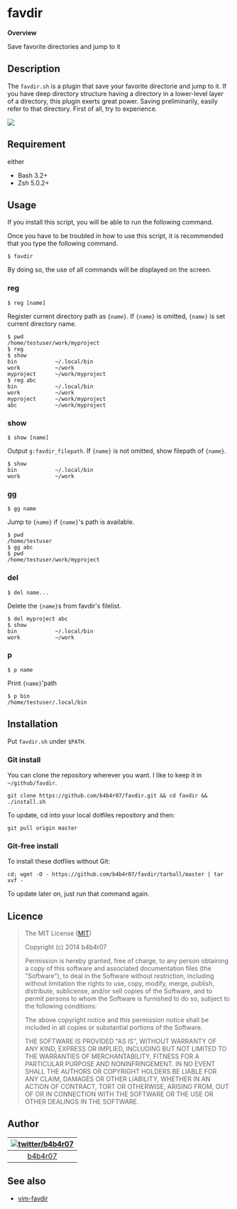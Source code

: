 favdir
====

**Overview**

Save favorite directories and jump to it

## Description

The `favdir.sh` is a plugin that save your favorite directorie and jump to it. If you have deep directory structure having a directory in a lower-level layer of a directory, this plugin exerts great power. Saving preliminarily, easily refer to that directory. First of all, try to experience.

![](http://cl.ly/image/1v2H1A2o133H/vim-favdir.gif)

## Requirement

either

- Bash 3.2+
- Zsh 5.0.2+

## Usage

If you install this script, you will be able to run the following command.

Once you have to be troubled in how to use this script, it is recommended that you type the following command.

	$ favdir

By doing so, the use of all commands will be displayed on the screen.

### reg

	$ reg [name]

Register current directory path as `{name}`. If `{name}` is omitted, `{name}` is set current directory name.

	$ pwd
	/home/testuser/work/myproject
	$ reg
	$ show
	bin            ~/.local/bin
	work           ~/work
	myproject      ~/work/myproject
	$ reg abc
	bin            ~/.local/bin
	work           ~/work
	myproject      ~/work/myproject
	abc            ~/work/myproject

### show

	$ show [name]

Output `g:favdir_filepath`. If `{name}` is not omitted, show filepath of `{name}`.

	$ show
	bin            ~/.local/bin
	work           ~/work
	
### gg

	$ gg name

Jump to `{name}` if `{name}`'s path is available.

	$ pwd
	/home/testuser
	$ gg abc
	$ pwd
	/home/testuser/work/myproject

### del

	$ del name...

Delete the `{name}`s from favdir's filelist.

	$ del myproject abc
	$ show
	bin            ~/.local/bin
	work           ~/work

### p

	$ p name

Print `{name}`'path

	$ p bin
	/home/testuser/.local/bin
	
## Installation

Put `favdir.sh` under `$PATH`.

### Git install

You can clone the repository wherever you want. I like to keep it in `~/github/favdir`.

	git clone https://github.com/b4b4r07/favdir.git && cd favdir && ./install.sh

To update, cd into your local dotfiles repository and then:

	git pull origin master

### Git-free install

To install these dotfiles without Git:

	cd; wget -O - https://github.com/b4b4r07/favdir/tarball/master | tar xvf -

To update later on, just run that command again.

## Licence

>The MIT License ([MIT](http://opensource.org/licenses/MIT))
>
>Copyright (c) 2014 b4b4r07
>
>Permission is hereby granted, free of charge, to any person obtaining a copy of this software and associated documentation files (the "Software"), to deal in the Software without restriction, including without limitation the rights to use, copy, modify, merge, publish, distribute, sublicense, and/or sell copies of the Software, and to permit persons to whom the Software is furnished to do so, subject to the following conditions:
>
>The above copyright notice and this permission notice shall be included in all copies or substantial portions of the Software.
>
>THE SOFTWARE IS PROVIDED "AS IS", WITHOUT WARRANTY OF ANY KIND, EXPRESS OR IMPLIED, INCLUDING BUT NOT LIMITED TO THE WARRANTIES OF MERCHANTABILITY, FITNESS FOR A PARTICULAR PURPOSE AND NONINFRINGEMENT. IN NO EVENT SHALL THE AUTHORS OR COPYRIGHT HOLDERS BE LIABLE FOR ANY CLAIM, DAMAGES OR OTHER LIABILITY, WHETHER IN AN ACTION OF CONTRACT, TORT OR OTHERWISE, ARISING FROM, OUT OF OR IN CONNECTION WITH THE SOFTWARE OR THE USE OR OTHER DEALINGS IN THE SOFTWARE.

## Author

| [![twitter/b4b4r07](http://www.gravatar.com/avatar/8238c3c0be55b887aa9d6d59bfefa504.png)](http://twitter.com/b4b4r07 "Follow @b4b4r07 on Twitter") |
|:---:|
| [b4b4r07](http://github.com/b4b4r07/ "b4b4r07 on GitHub") |

## See also

- [vim-favdir](https://github.com/b4b4r07/vim-favdir)
